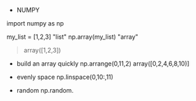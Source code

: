 - NUMPY

import numpy as np

my_list = [1,2,3]     "list"
np.array(my_list)     "array"
> array([1,2,3])

- build an array quickly
np.arrange(0,11,2)
array([0,2,4,6,8,10)]

- evenly space
np.linspace(0,10:,11)

- random
np.random.
